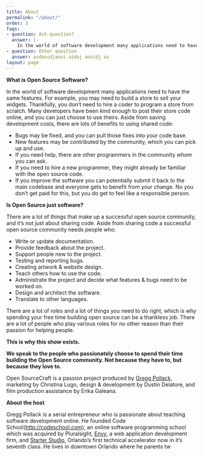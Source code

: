 ```yaml
---
title: About
permalink: "/about/"
order: 3
faqs:
- question: Ask question?
  answer: |-
    In the world of software development many applications need to have the same features.  For example, you may need to build a store to sell your widgets.  Thankfully, you don’t need to hire a coder to program a store from scratch.  Many developers have been kind enough to post their store code online, and you can just choose to use theirs.  Aside from saving development costs, there are lots of benefits to using shared code:
- question: Other question
  answer: asdaosdjaosi aidoj aosidj as
layout: page
---
```


**What is Open Source Software?**

In the world of software development many applications need to have the same features.  For example, you may need to build a store to sell your widgets.  Thankfully, you don’t need to hire a coder to program a store from scratch.  Many developers have been kind enough to post their store code online, and you can just choose to use theirs.  Aside from saving development costs, there are lots of benefits to using shared code:

* Bugs may be fixed, and you can pull those fixes into your code base.
* New features may be contributed by the community, which you can pick up and use.
* If you need help, there are other programmers in the community whom you can ask.
* If you need to hire a new programmer, they might already be familiar with the open source code.
* If you improve the software you can potentially submit it back to the main codebase and everyone gets to benefit from your change.  No you don’t get paid for this, but you do get to feel like a responsible person.

**Is Open Source just software?**

There are a lot of things that make up a successful open source community, and it’s not just about sharing code.  Aside from sharing code a successful open source community needs people who:

* Write or update documentation.
* Provide feedback about the project.
* Support people new to the project.
* Testing and reporting bugs.
* Creating artwork & website design.
* Teach others how to use the code.
* Administrate the project and decide what features & bugs need to be worked on.
* Design and architect the software.
* Translate to other languages.

There are a lot of roles and a lot of things you need to do right, which is why spending your free time building open source can be a thankless job.  There are a lot of people who play various roles for no other reason than their passion for helping people.

**This is why this show exists.**

**We speak to the people who passionately choose to spend their time building the Open Source community.  Not because they have to, but because they love to.**

Open SourceCraft is a passion project produced by [Gregg Pollack](https://www.greggpollack.com), marketing by Christina Lugo, design & development by Dustin Delatore, and film production assistance by Erika Galeana.

**About the host**

Gregg Pollack is a serial entrepreneur who is passionate about teaching software development online.  He founded Code School(http://codeschool.com), an online software programming school which was acquired by Pluralsight, [Envy](https://madewithenvy.com/), a web application development firm, and [Starter Studio](http://starterstudio.com), Orlando’s first technical accelerator now in it’s seventh class.  He lives in downtown Orlando where he parents tw
